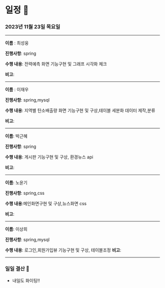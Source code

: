 # 일정 📅
### 2023년 11월 23일 목요일
---

**이름** : 최성웅

**진행사항**: spring

**수행 내용**: 전력예측 화면 기능구현 및 그래프 시각화 체크

**비고**:  

---


**이름** : 이재우

**진행사항**:  spring,mysql

**수행 내용**:  지역별 탄소배출량 화면 기능구현 및 구상,테이블 세분화 데이터 제작,분류

**비고**:  
 
---

**이름**:  박근혜

**진행사항**: spring

**수행 내용**: 게시판 기능구현 및 구상, 환경뉴스 api 

**비고**:  

---

**이름**:  노윤기

**진행사항**: spring,css

**수행 내용**:메인화면구현 및 구상,뉴스화면 css

**비고**:  

---

**이름**:  이상희

**진행사항**: spring,mysql

**수행 내용**: 로그인,회원가입뷰 기능구현 및 구상, 테이블조정
**비고**:  

---

### 일일 결산 📝
-  내일도 화이팅!!
